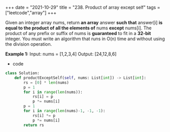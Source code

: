 +++
date = "2021-10-29"
title = "238. Product of array except self"
tags = ["leetcode","array"]
+++


Given an integer array nums, return __an array__ answer __such that__ answer[i] __is equal to the product of all the elements of__ nums __except__ nums[i].
The product of any prefix or suffix of nums is **guaranteed** to fit in a **32-bit** integer.
You must write an algorithm that runs in O(n) time and without using the division operation.
 
**Example 1:**
Input: nums = [1,2,3,4] Output: [24,12,8,6]

- code
```py
class Solution:
    def productExceptSelf(self, nums: List[int]) -> List[int]:
        rs = [0] * len(nums)
        p = 1
        for i in range(len(nums)):
            rs[i] = p
            p *= nums[i]
        p = 1
        for i in range(len(nums)-1, -1, -1):
            rs[i] *= p
            p *= nums[i]
        return rs

```
